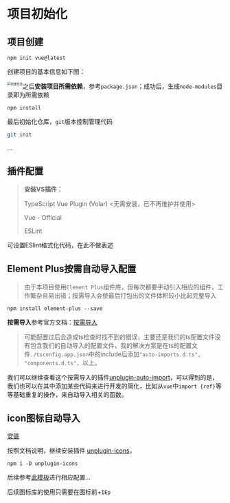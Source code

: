 # 项目初始化

## 项目创建

```shell
npm init vue@latest
```

创建项目的基本信息如下图：

<img src="https://cdn.jsdelivr.net/gh/lvjianchaos/Images/test/%E9%A1%B9%E7%9B%AE%E5%88%9B%E5%BB%BA%E5%9F%BA%E6%9C%AC%E4%BF%A1%E6%81%AF.png" alt="创建信息" style="zoom:50%; float: left;"/>

之后**安装项目所需依赖**，参考`package.json`；成功后，生成`node-modules`目录即为所需依赖

```shell
npm install
```

最后初始化仓库，`git`版本控制管理代码

```bash
git init
```

...

## 插件配置

> **安装VS插件：**
>
> TypeScript Vue Plugin (Volar) <无需安装，已不再维护并使用>
>
> Vue - Official
>
> ESLint

可设置ESlint格式化代码，在此不做表述

## Element Plus按需自动导入配置

>  由于本项目使用`Element Plus`组件库，但每次都要手动引入相应的组件，工作繁杂且易出错；按需导入会使最后打包出的文件体积较小比起完整导入

```shell
npm install element-plus --save 
```

**按需导入**参考官方文档：[按需导入](https://element-plus.org/zh-CN/guide/quickstart.html#%E6%8C%89%E9%9C%80%E5%AF%BC%E5%85%A5) 

> 可能配置过后会造成ts检查时找不到的错误，主要还是我们的ts配置文件没有包含我们的自动导入的配置文件，我的解决方案是在ts的配置文件`./tsconfig.app.json`中的include后添加`"auto-imports.d.ts", "components.d.ts"`，以上。

我们可以继续查看这个按需导入的插件[unplugin-auto-import](https://github.com/unplugin/unplugin-auto-import#install)，可以得到的是，我们也可以在其中添加某些代码来进行开发的简化，比如从`vue`中`import {ref}`等等基础重复的操作，来自动导入相关的函数。

 

## icon图标自动导入

[安装](https://element-plus.org/zh-CN/component/icon.html#%E5%AE%89%E8%A3%85) 

按照文档说明，继续安装插件 [unplugin-icons](https://github.com/antfu/unplugin-icons)，

```shell
npm i -D unplugin-icons
```

后续参考[此模板](https://github.com/sxzz/element-plus-best-practices/blob/db2dfc983ccda5570033a0ac608a1bd9d9a7f658/vite.config.ts#L21-L58)进行相应配置...

后续图标库的使用只需要在图标前+`IEp`
